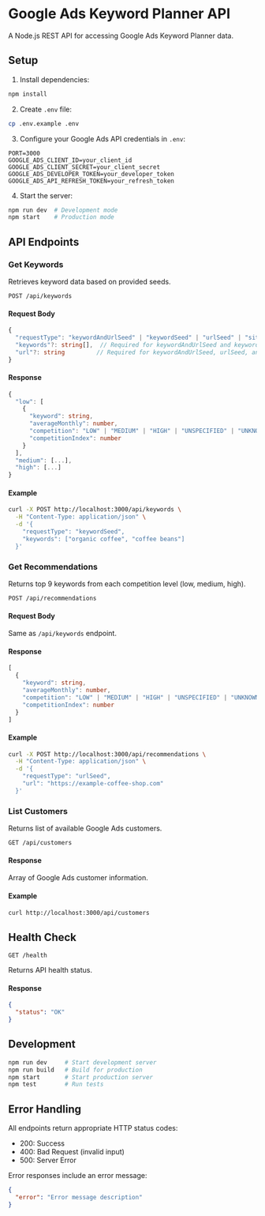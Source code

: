 # Google Ads Keyword Planner API

A Node.js REST API for accessing Google Ads Keyword Planner data.

## Setup

1. Install dependencies:
```bash
npm install
```

2. Create `.env` file:
```bash
cp .env.example .env
```

3. Configure your Google Ads API credentials in `.env`:
```
PORT=3000
GOOGLE_ADS_CLIENT_ID=your_client_id
GOOGLE_ADS_CLIENT_SECRET=your_client_secret
GOOGLE_ADS_DEVELOPER_TOKEN=your_developer_token
GOOGLE_ADS_API_REFRESH_TOKEN=your_refresh_token
```

4. Start the server:
```bash
npm run dev  # Development mode
npm start    # Production mode
```

## API Endpoints

### Get Keywords
Retrieves keyword data based on provided seeds.

```
POST /api/keywords
```

#### Request Body
```typescript
{
  "requestType": "keywordAndUrlSeed" | "keywordSeed" | "urlSeed" | "siteSeed",
  "keywords"?: string[],  // Required for keywordAndUrlSeed and keywordSeed
  "url"?: string         // Required for keywordAndUrlSeed, urlSeed, and siteSeed
}
```

#### Response
```typescript
{
  "low": [
    {
      "keyword": string,
      "averageMonthly": number,
      "competition": "LOW" | "MEDIUM" | "HIGH" | "UNSPECIFIED" | "UNKNOWN",
      "competitionIndex": number
    }
  ],
  "medium": [...],
  "high": [...]
}
```

#### Example
```bash
curl -X POST http://localhost:3000/api/keywords \
  -H "Content-Type: application/json" \
  -d '{
    "requestType": "keywordSeed",
    "keywords": ["organic coffee", "coffee beans"]
  }'
```

### Get Recommendations
Returns top 9 keywords from each competition level (low, medium, high).

```
POST /api/recommendations
```

#### Request Body
Same as `/api/keywords` endpoint.

#### Response
```typescript
[
  {
    "keyword": string,
    "averageMonthly": number,
    "competition": "LOW" | "MEDIUM" | "HIGH" | "UNSPECIFIED" | "UNKNOWN",
    "competitionIndex": number
  }
]
```

#### Example
```bash
curl -X POST http://localhost:3000/api/recommendations \
  -H "Content-Type: application/json" \
  -d '{
    "requestType": "urlSeed",
    "url": "https://example-coffee-shop.com"
  }'
```

### List Customers
Returns list of available Google Ads customers.

```
GET /api/customers
```

#### Response
Array of Google Ads customer information.

#### Example
```bash
curl http://localhost:3000/api/customers
```

## Health Check

```
GET /health
```

Returns API health status.

#### Response
```json
{
  "status": "OK"
}
```

## Development

```bash
npm run dev     # Start development server
npm run build   # Build for production
npm start       # Start production server
npm test        # Run tests
```

## Error Handling

All endpoints return appropriate HTTP status codes:
- 200: Success
- 400: Bad Request (invalid input)
- 500: Server Error

Error responses include an error message:
```json
{
  "error": "Error message description"
}
```